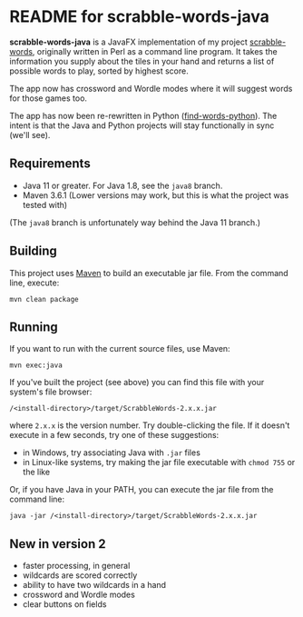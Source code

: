 # README for scrabble-words-java

**scrabble-words-java** is a JavaFX implementation of my project [scrabble-words](https://github.com/ksnortum/scrabble-words), originally written in Perl as a command line program.  It takes the information you supply about the tiles in your hand and returns a list of possible words to play, sorted by highest score.

The app now has crossword and Wordle modes where it will suggest words for those games too. 

The app has now been re-rewritten in Python ([find-words-python](https://github.com/ksnortum/find-words-python)).  The intent is that the Java and Python projects will stay functionally in sync (we'll see). 

## Requirements

* Java 11 or greater.  For Java 1.8, see the `java8` branch.
* Maven 3.6.1 (Lower versions may work, but this is what the project was tested with)

(The `java8` branch is unfortunately way behind the Java 11 branch.)

## Building

This project uses [Maven](http://maven.apache.org/) to build an executable jar file.  From the command line, execute:

    mvn clean package

## Running

If you want to run with the current source files, use Maven:

    mvn exec:java

If you've built the project (see above) you can find this file with your system's file browser: 

    /<install-directory>/target/ScrabbleWords-2.x.x.jar
    
where `2.x.x` is the version number.  Try double-clicking the file.  If it doesn't execute in a few seconds, try one of these suggestions:

* in Windows, try associating Java with `.jar` files
* in Linux-like systems, try making the jar file executable with `chmod 755` or the like

Or, if you have Java in your PATH, you can execute the jar file from the command line:

    java -jar /<install-directory>/target/ScrabbleWords-2.x.x.jar

## New in version 2
* faster processing, in general
* wildcards are scored correctly
* ability to have two wildcards in a hand	
* crossword and Wordle modes
* clear buttons on fields
